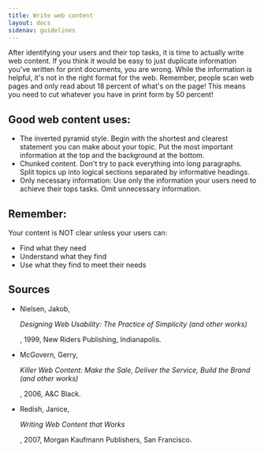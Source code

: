 ```yaml
---
title: Write web content
layout: docs
sidenav: guidelines
---
```


After identifying your users and their top tasks, it is time to actually write web content. If you think it would be easy to just duplicate information you've written for print documents, you are wrong. While the information is helpful, it's not in the right format for the web. Remember, people scan web pages and only read about 18 percent of what's on the page! This means you need to cut whatever you have in print form by 50 percent!

## Good web content uses:

- The inverted pyramid style. Begin with the shortest and clearest statement you can make about your topic. Put the most important information at the top and the background at the bottom.
- Chunked content. Don't try to pack everything into long paragraphs. Split topics up into logical sections separated by informative headings.
- Only necessary information: Use only the information your users need to achieve their tops tasks. Omit unnecessary information.

## Remember:

Your content is NOT clear unless your users can:

- Find what they need
- Understand what they find
- Use what they find to meet their needs

## Sources

- Nielsen, Jakob,

  <cite>Designing Web Usability: The Practice of Simplicity (and other works)</cite>

  , 1999, New Riders Publishing, Indianapolis.

- McGovern, Gerry,

  <cite>Killer Web Content: Make the Sale, Deliver the Service, Build the Brand (and other works)</cite>

  , 2006, A&C Black.

- Redish, Janice,

  <cite>Writing Web Content that Works</cite>

  , 2007, Morgan Kaufmann Publishers, San Francisco.
